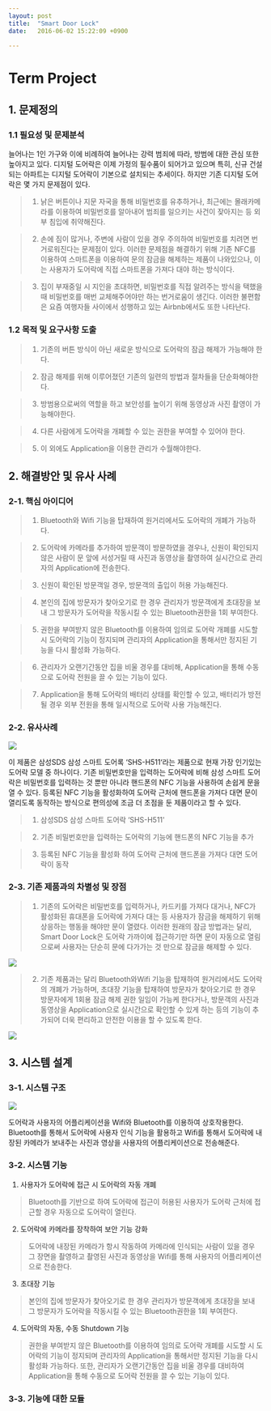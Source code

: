 ```yaml
---
layout: post
title:  "Smart Door Lock"
date:   2016-06-02 15:22:09 +0900

---
```



# Term Project



## 1. 문제정의



### 1.1	필요성 및 문제분석



늘어나는 1인 가구와 이에 비례하여 늘어나는 강력 범죄에 따라, 방범에 대한 관심 또한 높아지고 있다. 디지털 도어락은 이제 가정의 필수품이 되어가고 있으며 특히, 신규 건설되는 아파트는 디지털 도어락이 기본으로 설치되는 추세이다. 하지만 기존 디지털 도어락은 몇 가지 문제점이 있다.

> 1) 낡은 버튼이나 지문 자국을 통해 비밀번호를 유추하거나, 최근에는 몰래카메라를 이용하여 비밀번호를 알아내어 범죄를 일으키는 사건이 잦아지는 등 외부 침입에 취약해진다.

> 2) 손에 짐이 많거나, 주변에 사람이 있을 경우 주의하여 비밀번호를 치려면 번거로워진다는 문제점이 있다. 이러한 문제점을 해결하기 위해 기존 NFC를 이용하여 스마트폰을 이용하여 문의 잠금을 해제하는 제품이 나와있으나, 이는 사용자가 도어락에 직접 스마트폰을 가져다 대야 하는 방식이다.

> 3) 집이 부재중일 시 지인을 초대하면, 비밀번호를 직접 알려주는 방식을 택했을 때 비밀번호를 매번 교체해주어야만 하는 번거로움이 생긴다. 이러한 불편함은 요즘 여행자들 사이에서 성행하고 있는 Airbnb에서도 또한 나타난다.




### 1.2 목적 및 요구사항 도출



> 1) 기존의 버튼 방식이 아닌 새로운 방식으로 도어락의 잠금 해제가 가능해야 한다.

> 2) 잠금 해제를 위해 이루어졌던 기존의 일련의 방법과 절차들을 단순화해야한다.

> 3) 방범용으로써의 역할을 하고 보안성를 높이기 위해 동영상과 사진 촬영이 가능해야한다.

> 4) 다른 사람에게 도어락을 개폐할 수 있는 권한을 부여할 수 있어야 한다.

> 5) 이 외에도 Application을 이용한 관리가 수월해야한다.




## 2. 해결방안 및 유사 사례



### 2-1. 핵심 아이디어



> 1) Bluetooth와 Wifi 기능을 탑재하여 원거리에서도 도어락의 개폐가 가능하다.

> 2) 도어락에 카메라를 추가하여 방문객이 방문하였을 경우나, 신원이 확인되지 않은 사람이 문 앞에 서성거릴 때 사진과 동영상을 촬영하여 실시간으로 관리자의 Application에 전송한다.

> 3) 신원이 확인된 방문객일 경우, 방문객의 출입이 허용 가능해진다.

> 4) 본인의 집에 방문자가 찾아오기로 한 경우 관리자가 방문객에게 초대장을 보내 그 방문자가 도어락을 작동시킬 수 있는 Bluetooth권한을 1회 부여한다.

> 5) 권한을 부여받지 않은 Bluetooth를 이용하여 임의로 도어락 개폐를 시도할 시 도어락의 기능이 정지되며 관리자의 Application을 통해서만 정지된 기능을 다시 활성화 가능하다.

> 6) 관리자가 오랜기간동안 집을 비울 경우를 대비해, Application을 통해 수동으로 도어락 전원을 끌 수 있는 기능이 있다.

> 7) Application을 통해 도어락의 배터리 상태를 확인할 수 있고, 배터리가 방전될 경우 외부 전원을 통해 일시적으로 도어락 사용 가능해진다.




### 2-2. 유사사례



![](http://www.samsungsds-nss.com/ko/solution/country/ddl/img/SHS-h511_001.jpg)

이 제품은 삼성SDS 삼성 스마트 도어록 ‘SHS-H511‘라는 제품으로 현재 가장 인기있는 도어락 모델 중 하나이다. 기존 비밀번호만을 입력하는 도어락에 비해 삼성 스마트 도어락은 비밀번호를 입력하는 것 뿐만 아니라 핸드폰의 NFC 기능을 사용하여 손쉽게 문을 열 수 있다. 등록된 NFC 기능을 활성화하여 도어락 근처에 핸드폰을 가져다 대면 문이 열리도록 동작하는 방식으로 편의성에 조금 더 초점을 둔 제품이라고 할 수 있다.

> 1) 삼성SDS 삼성 스마트 도어락 ‘SHS-H511'

> 2) 기존 비밀번호만을 입력하는 도어락의 기능에 핸드폰의 NFC 기능을 추가

> 3) 등록된 NFC 기능을 활성화 하여 도어락 근처에 핸드폰을 가져다 대면 도어락이 동작

### 2-3. 기존 제품과의 차별성 및 장점



> 1) 기존의 도어락은 비밀번호를 입력하거나, 카드키를 가져다 대거나, NFC가 활성화된 휴대폰을 도어락에 가져다 대는 등 사용자가 잠금을 해제하기 위해 상응하는 행동을 해야만 문이 열렸다. 이러한 원래의 잠금 방법과는 달리, Smart Door Lock은 도어락 가까이에 접근하기만 하면 문이 자동으로 열림으로써 사용자는 단순히 문에 다가가는 것 만으로 잠금을 해제할 수 있다.

![](https://lh3.googleusercontent.com/-AMFr2D8wkHg/V1h4OalYtVI/AAAAAAABPIo/eYgv6-mZYNQA5gH6gwDBMU1KiWWCQx3UwCL0B/w475-h577-no/%25EA%25B7%25B8%25EB%25A6%25BC1.jpg)

> 2) 기존 제품과는 달리 Bluetooth와Wifi 기능을 탑재하여 원거리에서도 도어락의 개폐가 가능하며, 초대장 기능을 탑재하여 방문자가 찾아오기로 한 경우 방문자에게 1회용 잠금 해제 권한 일임이 가능케 한다거나, 방문객의 사진과 동영상을 Application으로 실시간으로 확인할 수 있게 하는 등의 기능이 추가되어 더욱 편리하고 안전한 이용을 할 수 있도록 한다.

![](https://lh6.googleusercontent.com/-P16ObHS8vZU/V1h4OqIZkCI/AAAAAAABPIo/rWjKIBYIwDYWtIqGLDT1So-xFOH1aHLAACL0B/w559-h577-no/%25EA%25B7%25B8%25EB%25A6%25BC2.jpg)





## 3. 시스템 설계



### 3-1. 시스템 구조



![](https://lh3.googleusercontent.com/-6IghTG_ewgk/V1QJeQCv80I/AAAAAAAAAA0/RnNwYVdpsiAlPFQ1_eBkuW8yIYeSJwVEwCL0B/w953-h491-no/%25EA%25B5%25AC%25EC%25A1%25B0.png)

도어락과 사용자의 어플리케이션을 Wifi와 Bluetooth를 이용하여 상호작용한다. Bluetooth를 통해서 도어락에 사용자 인식 기능을 활용하고 Wifi를 통해서 도어락에 내장된 카메라가 보내주는 사진과 영상을 사용자의 어플리케이션으로 전송해준다.





### 3-2. 시스템 기능



1) 사용자가 도어락에 접근 시 도어락의 자동 개폐

> Bluetooth를 기반으로 하여 도어락에 접근이 허용된 사용자가 도어락 근처에 접근할 경우 자동으로 도어락이 열린다.

2) 도어락에 카메라를 장착하여 보안 기능 강화

> 도어락에 내장된 카메라가 항시 작동하여 카메라에 인식되는 사람이 있을 경우 그 장면을 촬영하고 촬영된 사진과 동영상을 Wifi를 통해 사용자의 어플리케이션으로 전송한다.

3) 초대장 기능

> 본인의 집에 방문자가 찾아오기로 한 경우 관리자가 방문객에게 초대장을 보내 그 방문자가 도어락을 작동시킬 수 있는 Bluetooth권한을 1회 부여한다.

4) 도어락의 자동, 수동 Shutdown 기능

> 권한을 부여받지 않은 Bluetooth를 이용하여 임의로 도어락 개폐를 시도할 시 도어락의 기능이 정지되며 관리자의 Application을 통해서만 정지된 기능을 다시 활성화 가능하다. 또한, 관리자가 오랜기간동안 집을 비울 경우를 대비하여 Application을 통해 수동으로 도어락 전원을 끌 수 있는 기능이 있다.





### 3-3. 기능에 대한 모듈



